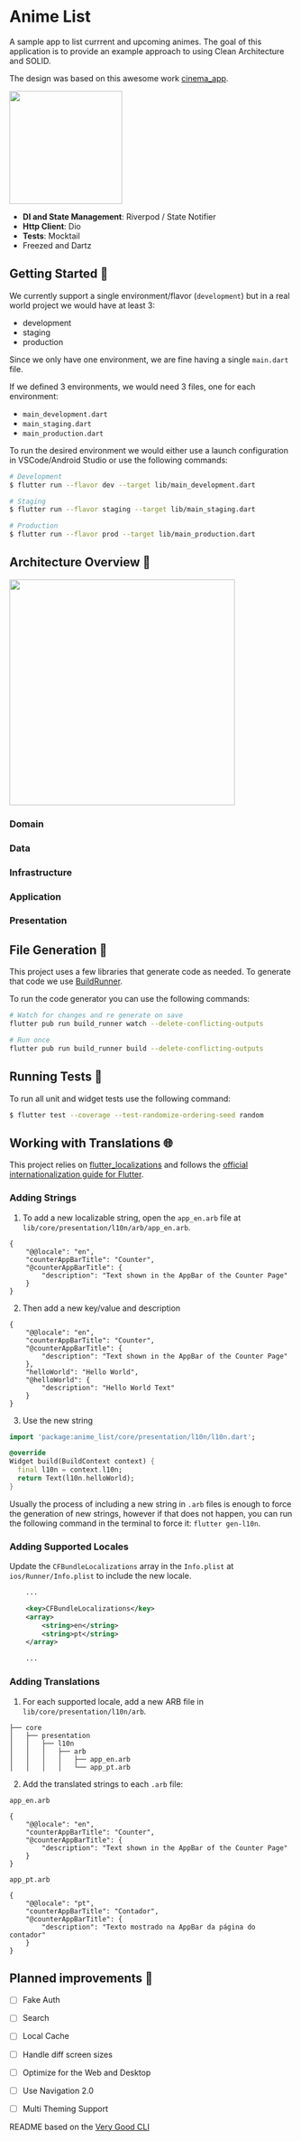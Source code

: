 # Anime List

A sample app to list currrent and upcoming animes. 
The goal of this application is to provide an example approach to using Clean Architecture and SOLID.

The design was based on this awesome work [cinema_app].

<img src="https://user-images.githubusercontent.com/9071263/133199727-b708b1a3-6956-4f75-8325-255f3cdb035c.png" width="200"/>

- **DI and State Management**: Riverpod / State Notifier
- **Http Client**: Dio
- **Tests**: Mocktail
- Freezed and Dartz

## Getting Started 🚀

We currently support a single environment/flavor (`development`) but in a real world project we would 
have at least 3:

- development
- staging
- production

Since we only have one environment, we are fine having a single `main.dart` file.

If we defined 3 environments, we would need 3 files, one for each environment:
- `main_development.dart`
- `main_staging.dart`
- `main_production.dart`

To run the desired environment we would either use a launch configuration in VSCode/Android Studio or use the following commands:

```sh
# Development
$ flutter run --flavor dev --target lib/main_development.dart

# Staging
$ flutter run --flavor staging --target lib/main_staging.dart

# Production
$ flutter run --flavor prod --target lib/main_production.dart
```

## Architecture Overview 🧮

<img src="https://user-images.githubusercontent.com/9071263/133200855-3bbd356f-a7a9-4296-9dd8-77386fc0f35e.jpg" width="400"/>

### Domain

### Data

### Infrastructure

### Application

### Presentation

## File Generation 🤖

This project uses a few libraries that generate code as needed. To generate that code we use [BuildRunner](https://pub.dev/packages/build_runner). 

To run the code generator you can use the following commands:

```sh
# Watch for changes and re generate on save
flutter pub run build_runner watch --delete-conflicting-outputs

# Run once
flutter pub run build_runner build --delete-conflicting-outputs
```

## Running Tests 🧪

To run all unit and widget tests use the following command:

```sh
$ flutter test --coverage --test-randomize-ordering-seed random
```

## Working with Translations 🌐

This project relies on [flutter_localizations][flutter_localizations_link] and follows the [official internationalization guide for Flutter][internationalization_link].

### Adding Strings

1. To add a new localizable string, open the `app_en.arb` file at `lib/core/presentation/l10n/arb/app_en.arb`.

```arb
{
    "@@locale": "en",
    "counterAppBarTitle": "Counter",
    "@counterAppBarTitle": {
        "description": "Text shown in the AppBar of the Counter Page"
    }
}
```

2. Then add a new key/value and description

```arb
{
    "@@locale": "en",
    "counterAppBarTitle": "Counter",
    "@counterAppBarTitle": {
        "description": "Text shown in the AppBar of the Counter Page"
    },
    "helloWorld": "Hello World",
    "@helloWorld": {
        "description": "Hello World Text"
    }
}
```

3. Use the new string

```dart
import 'package:anime_list/core/presentation/l10n/l10n.dart';

@override
Widget build(BuildContext context) {
  final l10n = context.l10n;
  return Text(l10n.helloWorld);
}
```

Usually the process of including a new string in `.arb` files is enough to force the generation of new strings, however if that does not happen, you can run the following command in the terminal to force it: `flutter gen-l10n`.

### Adding Supported Locales

Update the `CFBundleLocalizations` array in the `Info.plist` at `ios/Runner/Info.plist` to include the new locale.

```xml
    ...

    <key>CFBundleLocalizations</key>
	<array>
		<string>en</string>
		<string>pt</string>
	</array>

    ...
```

### Adding Translations

1. For each supported locale, add a new ARB file in `lib/core/presentation/l10n/arb`.

```
├── core 
│   ├── presentation
│   │   ├── l10n
│   │   │   ├── arb
│   │   │   │   ├── app_en.arb
│   │   │   │   └── app_pt.arb
```

2. Add the translated strings to each `.arb` file:

`app_en.arb`

```arb
{
    "@@locale": "en",
    "counterAppBarTitle": "Counter",
    "@counterAppBarTitle": {
        "description": "Text shown in the AppBar of the Counter Page"
    }
}
```

`app_pt.arb`

```arb
{
    "@@locale": "pt",
    "counterAppBarTitle": "Contador",
    "@counterAppBarTitle": {
        "description": "Texto mostrado na AppBar da página do contador"
    }
}
```

## Planned improvements 🔮

- [ ] Fake Auth
- [ ] Search
- [ ] Local Cache
- [ ] Handle diff screen sizes
- [ ] Optimize for the Web and Desktop
- [ ] Use Navigation 2.0
- [ ] Multi Theming Support


README based on the [Very Good CLI][very_good_cli_link]

[flutter_localizations_link]: https://api.flutter.dev/flutter/flutter_localizations/flutter_localizations-library.html
[internationalization_link]: https://flutter.dev/docs/development/accessibility-and-localization/internationalization
[very_good_cli_link]: https://github.com/VeryGoodOpenSource/very_good_cli
[cinema_app]: https://dribbble.com/shots/15189116-Cinema-App
